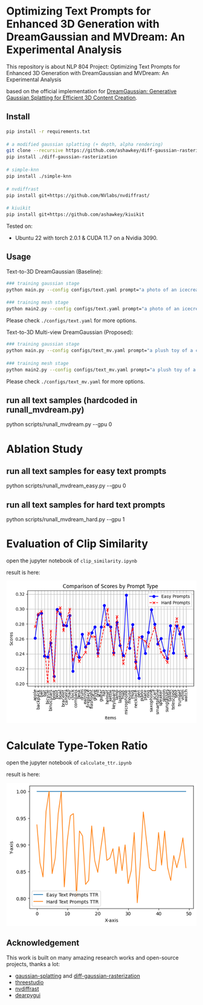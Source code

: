 # Optimizing Text Prompts for Enhanced 3D Generation with DreamGaussian and MVDream: An Experimental Analysis

This repository is about NLP 804 Project: Optimizing Text Prompts for Enhanced 3D Generation with DreamGaussian and MVDream: An Experimental Analysis

based on the official implementation for [DreamGaussian: Generative Gaussian Splatting for Efficient 3D Content Creation](https://arxiv.org/abs/2309.16653).


## Install

```bash
pip install -r requirements.txt

# a modified gaussian splatting (+ depth, alpha rendering)
git clone --recursive https://github.com/ashawkey/diff-gaussian-rasterization
pip install ./diff-gaussian-rasterization

# simple-knn
pip install ./simple-knn

# nvdiffrast
pip install git+https://github.com/NVlabs/nvdiffrast/

# kiuikit
pip install git+https://github.com/ashawkey/kiuikit
```

Tested on:

- Ubuntu 22 with torch 2.0.1 & CUDA 11.7 on a Nvidia 3090.

## Usage


Text-to-3D DreamGaussian (Baseline):

```bash
### training gaussian stage
python main.py --config configs/text.yaml prompt="a photo of an icecream" save_path=icecream

### training mesh stage
python main2.py --config configs/text.yaml prompt="a photo of an icecream" save_path=icecream
```

Please check `./configs/text.yaml` for more options.

Text-to-3D Multi-view DreamGaussian (Proposed):

```bash
### training gaussian stage
python main.py --config configs/text_mv.yaml prompt="a plush toy of a corgi nurse" save_path=corgi_nurse

### training mesh stage
python main2.py --config configs/text_mv.yaml prompt="a plush toy of a corgi nurse" save_path=corgi_nurse
```

Please check `./configs/text_mv.yaml` for more options.



## run all text samples (hardcoded in runall_mvdream.py)
python scripts/runall_mvdream.py --gpu 0

# Ablation Study


## run all text samples for easy text prompts 
python scripts/runall_mvdream_easy.py --gpu 0



## run all text samples for hard text prompts
python scripts/runall_mvdream_hard.py --gpu 1


# Evaluation of Clip Similarity

open the jupyter notebook of `clip_similarity.ipynb`

result is here:

![clip similarity](photo/clip.png)


# Calculate Type-Token Ratio


open the jupyter notebook of `calculate_ttr.ipynb`

result is here:

![clip similarity](photo/ttr.png)



## Acknowledgement



This work is built on many amazing research works and open-source projects, thanks a lot:

- [gaussian-splatting](https://github.com/graphdeco-inria/gaussian-splatting) and [diff-gaussian-rasterization](https://github.com/graphdeco-inria/diff-gaussian-rasterization)
- [threestudio](https://github.com/threestudio-project/threestudio)
- [nvdiffrast](https://github.com/NVlabs/nvdiffrast)
- [dearpygui](https://github.com/hoffstadt/DearPyGui)
